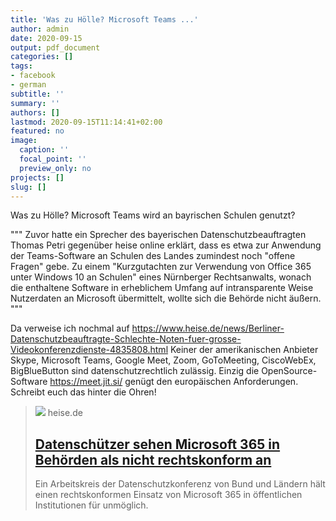 ```yaml
---
title: 'Was zu Hölle? Microsoft Teams ...'
author: admin
date: 2020-09-15
output: pdf_document
categories: []
tags:
- facebook
- german
subtitle: ''
summary: ''
authors: []
lastmod: 2020-09-15T11:14:41+02:00
featured: no
image:
  caption: ''
  focal_point: ''
  preview_only: no
projects: []
slug: []
---
```

Was zu Hölle? Microsoft Teams wird an bayrischen Schulen genutzt?

"""
Zuvor hatte ein Sprecher des bayerischen Datenschutzbeauftragten Thomas Petri gegenüber heise online erklärt, dass es etwa zur Anwendung der Teams-Software an Schulen des Landes zumindest noch "offene Fragen" gebe. Zu einem "Kurzgutachten zur Verwendung von Office 365 unter Windows 10 an Schulen" eines Nürnberger Rechtsanwalts, wonach die enthaltene Software in erheblichem Umfang auf intransparente Weise Nutzerdaten an Microsoft übermittelt, wollte sich die Behörde nicht äußern.
"""

Da verweise ich nochmal auf https://www.heise.de/news/Berliner-Datenschutzbeauftragte-Schlechte-Noten-fuer-grosse-Videokonferenzdienste-4835808.html
Keiner der amerikanischen Anbieter Skype, Microsoft Teams, Google Meet, Zoom, GoToMeeting, CiscoWebEx, BigBlueButton sind datenschutzrechtlich zulässig. Einzig die OpenSource-Software https://meet.jit.si/  genügt den europäischen Anforderungen. Schreibt euch das hinter die Ohren!
> [![](https://heise.cloudimg.io/bound/1200x1200/q85.png-lossy-85.webp-lossy-85.foil1/_www-heise-de_/imgs/18/2/9/6/6/4/9/8/shutterstock_377764417-5319d322e328ecdf.jpeg)](https://www.heise.de/news/Datenschuetzer-sehen-Microsoft-365-in-Behoerden-als-nicht-rechtskonform-an-4893604.html)
> heise.de
> ## [Datenschützer sehen Microsoft 365 in Behörden als nicht rechtskonform an](https://www.heise.de/news/Datenschuetzer-sehen-Microsoft-365-in-Behoerden-als-nicht-rechtskonform-an-4893604.html)
>
>Ein Arbeitskreis der Datenschutzkonferenz von Bund und Ländern hält einen rechtskonformen Einsatz von Microsoft 365 in öffentlichen Institutionen für unmöglich.

